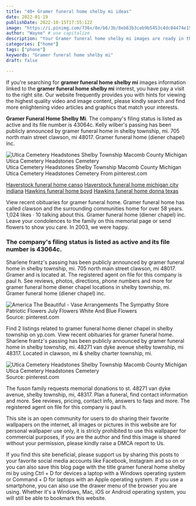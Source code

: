 ```yaml
---
title: "40+ Gramer funeral home shelby mi ideas"
date: 2022-01-19
publishDate: 2022-10-15T17:55:12Z
image: "https://i.pinimg.com/736x/8e/b6/3b/8eb63b3ceb9b5453c4dc04474e15f8e1--cemetery-headstones-genealogy.jpg"
author: "Wayne" # use capitalize
description: "Your Gramer funeral home shelby mi images are ready in this website. Gramer funeral home shelby mi are a topic that is being searched for and liked by netizens today. You can Get the Gramer funeral home shelby mi files here. Download all free images."
categories: ["home"]
tags: ["phone"]
keywords: "Gramer funeral home shelby mi"
draft: false

---
```


If you're searching for **gramer funeral home shelby mi** images information linked to the **gramer funeral home shelby mi** interest, you have pay a visit to the right  site.  Our website frequently  provides you with  hints  for viewing  the highest  quality video and image  content, please kindly search and find more enlightening video articles and graphics  that match your interests.

**Gramer Funeral Home Shelby Mi**. The company&#039;s filing status is listed as active and its file number is 43064c. Kelly wilber&#039;s passing has been publicly announced by gramer funeral home in shelby township, mi. 705 north main street clawson, mi 48017. Gramer funeral home (diener chapel) inc.

![Utica Cemetery Headstones Shelby Township Macomb County Michigan Utica Cemetery Headstones Cemetery](https://i.pinimg.com/736x/8e/b6/3b/8eb63b3ceb9b5453c4dc04474e15f8e1--cemetery-headstones-genealogy.jpg "Utica Cemetery Headstones Shelby Township Macomb County Michigan Utica Cemetery Headstones Cemetery")
Utica Cemetery Headstones Shelby Township Macomb County Michigan Utica Cemetery Headstones Cemetery From pinterest.com

[Haverstock funeral home canso](/haverstock-funeral-home-canso/)
[Haverstock funeral home michigan city indiana](/haverstock-funeral-home-michigan-city-indiana/)
[Hawkins funeral home boyd](/hawkins-funeral-home-boyd/)
[Hawkins funeral home donna texas](/hawkins-funeral-home-donna-texas/)

View recent obituaries for gramer funeral home. Gramer funeral home has called clawson and the surrounding communities home for over 58 years. 1,024 likes · 10 talking about this. Gramer funeral home (diener chapel) inc. Leave your condolences to the family on this memorial page or send flowers to show you care. In 2003, we were happy.

### The company&#039;s filing status is listed as active and its file number is 43064c.

Sharlene frantz&#039;s passing has been publicly announced by gramer funeral home in shelby township, mi. 705 north main street clawson, mi 48017. Gramer and is located at. The registered agent on file for this company is paul h. See reviews, photos, directions, phone numbers and more for gramer funeral home diener chapel locations in shelby township, mi. Gramer funeral home (diener chapel) inc.


![America The Beautiful - Vase Arrangements The Sympathy Store Patriotic Flowers July Flowers White And Blue Flowers](https://i.pinimg.com/474x/52/c6/a3/52c6a339e785621e7565d3aa409ee664.jpg "America The Beautiful - Vase Arrangements The Sympathy Store Patriotic Flowers July Flowers White And Blue Flowers")
Source: pinterest.com

Find 2 listings related to gramer funeral home diener chapel in shelby township on yp.com. View recent obituaries for gramer funeral home. Sharlene frantz&#039;s passing has been publicly announced by gramer funeral home in shelby township, mi. 48271 van dyke avenue shelby township, mi 48317. Located in clawson, mi &amp; shelby charter township, mi.

![Utica Cemetery Headstones Shelby Township Macomb County Michigan Utica Cemetery Headstones Cemetery](https://i.pinimg.com/736x/8e/b6/3b/8eb63b3ceb9b5453c4dc04474e15f8e1--cemetery-headstones-genealogy.jpg "Utica Cemetery Headstones Shelby Township Macomb County Michigan Utica Cemetery Headstones Cemetery")
Source: pinterest.com

The fuson family requests memorial donations to st. 48271 van dyke avenue, shelby township, mi, 48317. Plan a funeral, find contact information and more. See reviews, pricing, contact info, answers to faqs and more. The registered agent on file for this company is paul h.

This site is an open community for users to do sharing their favorite wallpapers on the internet, all images or pictures in this website are for personal wallpaper use only, it is stricly prohibited to use this wallpaper for commercial purposes, if you are the author and find this image is shared without your permission, please kindly raise a DMCA report to Us.

If you find this site beneficial, please support us by sharing this posts to your favorite social media accounts like Facebook, Instagram and so on or you can also save this blog page with the title gramer funeral home shelby mi by using Ctrl + D for devices a laptop with a Windows operating system or Command + D for laptops with an Apple operating system. If you use a smartphone, you can also use the drawer menu of the browser you are using. Whether it's a Windows, Mac, iOS or Android operating system, you will still be able to bookmark this website.
